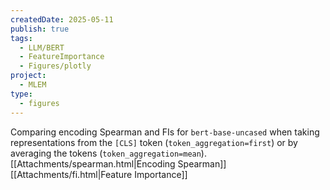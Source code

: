 ```yaml
---
createdDate: 2025-05-11
publish: true
tags:
  - LLM/BERT
  - FeatureImportance
  - Figures/plotly
project:
  - MLEM
type:
  - figures
---
```

Comparing encoding Spearman and FIs for `bert-base-uncased` when taking representations from the `[CLS]` token (`token_aggregation=first`) or by averaging the tokens (`token_aggregation=mean`).
[[Attachments/spearman.html|Encoding Spearman]]
[[Attachments/fi.html|Feature Importance]]